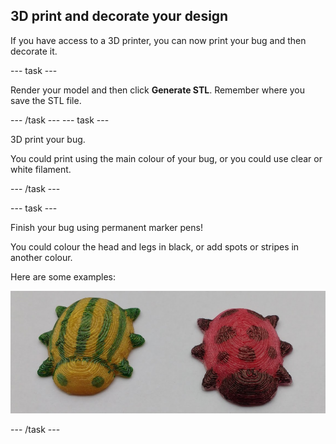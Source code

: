 ## 3D print and decorate your design

If you have access to a 3D printer, you can now print your bug and then decorate it.

--- task ---

Render your model and then click **Generate STL**. Remember where you save the STL file. 

--- /task ---
--- task ---

3D print your bug.

You could print using the main colour of your bug, or you could use clear or white filament. 

--- /task ---

--- task ---

Finish your bug using permanent marker pens!

You could colour the head and legs in black, or add spots or stripes in another colour. 

Here are some examples:

![screenshot](images/bug-decorated.png)

--- /task ---

 




  
